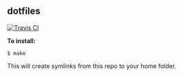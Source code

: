 ## dotfiles

[![Travis CI](https://travis-ci.org/petersellars/dotfiles.svg?branch=master)](https://travis-ci.org/petersellars/dotfiles)

**To install:**

```console
$ make
```

This will create symlinks from this repo to your home folder.
